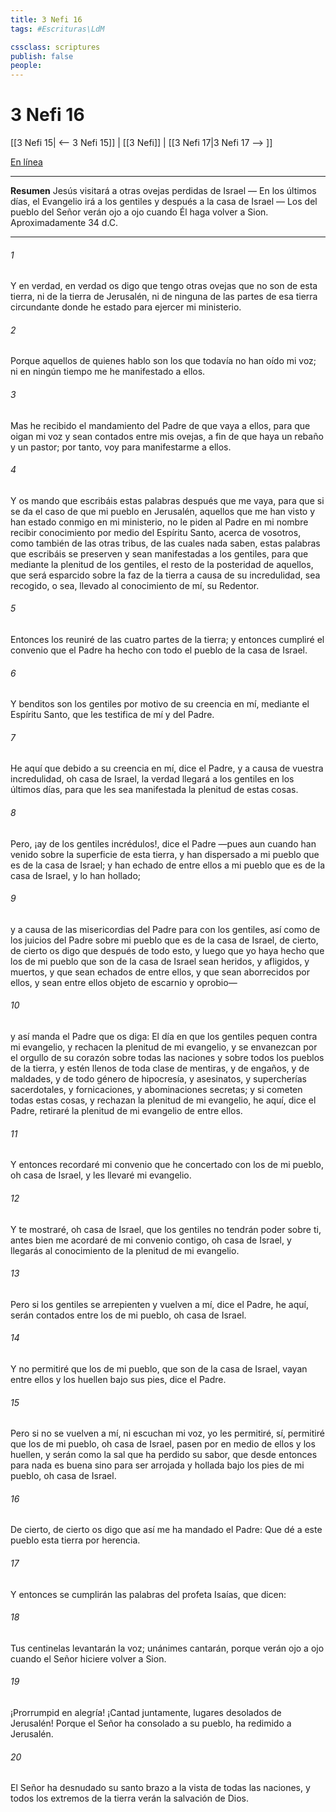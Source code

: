 ```yaml
---
title: 3 Nefi 16
tags: #Escrituras\LdM

cssclass: scriptures
publish: false
people:
---
```


# 3 Nefi 16
[[3 Nefi 15| <-- 3 Nefi 15]] | [[3 Nefi]] | [[3 Nefi 17|3 Nefi 17 --> ]]

[En línea](https://churchofjesuschrist.org/study/scriptures/bofm/3-ne/16?lang=spa)

---
__Resumen__
Jesús visitará a otras ovejas perdidas de Israel — En los últimos días, el Evangelio irá a los gentiles y después a la casa de Israel — Los del pueblo del Señor verán ojo a ojo cuando Él haga volver a Sion. Aproximadamente 34 d.C.

---
###### 1 
Y en verdad, en verdad os digo que tengo otras ovejas que no son de esta tierra, ni de la tierra de Jerusalén, ni de ninguna de las partes de esa tierra circundante donde he estado para ejercer mi ministerio.

###### 2 
Porque aquellos de quienes hablo son los que todavía no han oído mi voz; ni en ningún tiempo me he manifestado a ellos.

###### 3 
Mas he recibido el mandamiento del Padre de que vaya a ellos, para que oigan mi voz y sean contados entre mis ovejas, a fin de que haya un rebaño y un pastor; por tanto, voy para manifestarme a ellos.

###### 4 
Y os mando que escribáis estas palabras después que me vaya, para que si se da el caso de que mi pueblo en Jerusalén, aquellos que me han visto y han estado conmigo en mi ministerio, no le piden al Padre en mi nombre recibir conocimiento por medio del Espíritu Santo, acerca de vosotros, como también de las otras tribus, de las cuales nada saben, estas palabras que escribáis se preserven y sean manifestadas a los gentiles, para que mediante la plenitud de los gentiles, el resto de la posteridad de aquellos, que será esparcido sobre la faz de la tierra a causa de su incredulidad, sea recogido, o sea, llevado al conocimiento de mí, su Redentor.

###### 5 
Entonces los reuniré de las cuatro partes de la tierra; y entonces cumpliré el convenio que el Padre ha hecho con todo el pueblo de la casa de Israel.

###### 6 
Y benditos son los gentiles por motivo de su creencia en mí, mediante el Espíritu Santo, que les testifica de mí y del Padre.

###### 7 
He aquí que debido a su creencia en mí, dice el Padre, y a causa de vuestra incredulidad, oh casa de Israel, la verdad llegará a los gentiles en los últimos días, para que les sea manifestada la plenitud de estas cosas.

###### 8 
Pero, ¡ay de los gentiles incrédulos!, dice el Padre —pues aun cuando han venido sobre la superficie de esta tierra, y han dispersado a mi pueblo que es de la casa de Israel; y han echado de entre ellos a mi pueblo que es de la casa de Israel, y lo han hollado;

###### 9 
y a causa de las misericordias del Padre para con los gentiles, así como de los juicios del Padre sobre mi pueblo que es de la casa de Israel, de cierto, de cierto os digo que después de todo esto, y luego que yo haya hecho que los de mi pueblo que son de la casa de Israel sean heridos, y afligidos, y muertos, y que sean echados de entre ellos, y que sean aborrecidos por ellos, y sean entre ellos objeto de escarnio y oprobio—

###### 10 
y así manda el Padre que os diga: El día en que los gentiles pequen contra mi evangelio, y rechacen la plenitud de mi evangelio, y se envanezcan por el orgullo de su corazón sobre todas las naciones y sobre todos los pueblos de la tierra, y estén llenos de toda clase de mentiras, y de engaños, y de maldades, y de todo género de hipocresía, y asesinatos, y supercherías sacerdotales, y fornicaciones, y abominaciones secretas; y si cometen todas estas cosas, y rechazan la plenitud de mi evangelio, he aquí, dice el Padre, retiraré la plenitud de mi evangelio de entre ellos.

###### 11 
Y entonces recordaré mi convenio que he concertado con los de mi pueblo, oh casa de Israel, y les llevaré mi evangelio.

###### 12 
Y te mostraré, oh casa de Israel, que los gentiles no tendrán poder sobre ti, antes bien me acordaré de mi convenio contigo, oh casa de Israel, y llegarás al conocimiento de la plenitud de mi evangelio.

###### 13 
Pero si los gentiles se arrepienten y vuelven a mí, dice el Padre, he aquí, serán contados entre los de mi pueblo, oh casa de Israel.

###### 14 
Y no permitiré que los de mi pueblo, que son de la casa de Israel, vayan entre ellos y los huellen bajo sus pies, dice el Padre.

###### 15 
Pero si no se vuelven a mí, ni escuchan mi voz, yo les permitiré, sí, permitiré que los de mi pueblo, oh casa de Israel, pasen por en medio de ellos y los huellen, y serán como la sal que ha perdido su sabor, que desde entonces para nada es buena sino para ser arrojada y hollada bajo los pies de mi pueblo, oh casa de Israel.

###### 16 
De cierto, de cierto os digo que así me ha mandado el Padre: Que dé a este pueblo esta tierra por herencia.

###### 17 
Y entonces se cumplirán las palabras del profeta Isaías, que dicen:

###### 18 
Tus centinelas levantarán la voz; unánimes cantarán, porque verán ojo a ojo cuando el Señor hiciere volver a Sion.

###### 19 
¡Prorrumpid en alegría! ¡Cantad juntamente, lugares desolados de Jerusalén! Porque el Señor ha consolado a su pueblo, ha redimido a Jerusalén.

###### 20 
El Señor ha desnudado su santo brazo a la vista de todas las naciones, y todos los extremos de la tierra verán la salvación de Dios.


